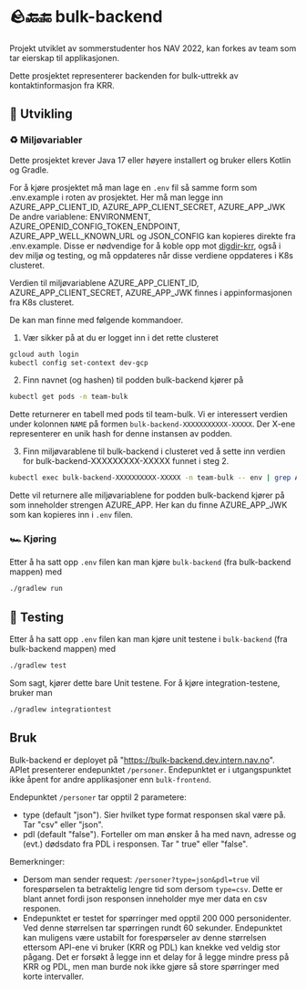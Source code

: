 # 🪨🔙🔚 bulk-backend

Projekt utviklet av sommerstudenter hos NAV 2022, kan forkes av team som tar eierskap til applikasjonen.

Dette prosjektet representerer backenden for bulk-uttrekk av kontaktinformasjon fra KRR.

## 🔬 Utvikling

### ♻️ Miljøvariabler

Dette prosjektet krever Java 17 eller høyere installert og bruker ellers Kotlin og Gradle.

For å kjøre prosjektet må man lage en `.env` fil så samme form som .env.example i roten av prosjektet.
Her må man legge inn AZURE_APP_CLIENT_ID, AZURE_APP_CLIENT_SECRET, AZURE_APP_JWK
De andre variablene: ENVIRONMENT, AZURE_OPENID_CONFIG_TOKEN_ENDPOINT, AZURE_APP_WELL_KNOWN_URL og JSON_CONFIG kan
kopieres direkte fra .env.example.
Disse er nødvendige for å koble opp mot [digdir-krr](https://github.com/navikt/digdir-krr), også i dev miljø og testing,
og må oppdateres når disse verdiene oppdateres i K8s clusteret.

Verdien til miljøvariablene AZURE_APP_CLIENT_ID, AZURE_APP_CLIENT_SECRET, AZURE_APP_JWK finnes i appinformasjonen fra
K8s clusteret.

De kan man finne med følgende kommandoer.

1. Vær sikker på at du er logget inn i det rette clusteret

```bash
gcloud auth login
kubectl config set-context dev-gcp
```

2. Finn navnet (og hashen) til podden bulk-backend kjører på

```bash
kubectl get pods -n team-bulk
```

Dette returnerer en tabell med pods til team-bulk.
Vi er interessert verdien under kolonnen `NAME` på formen `bulk-backend-XXXXXXXXXXX-XXXXX`. Der X-ene representerer en
unik hash for denne instansen av podden.

3. Finn miljøvarablene til bulk-backend i clusteret ved å sette inn verdien for bulk-backend-XXXXXXXXX-XXXXX funnet i
   steg 2.

```bash
kubectl exec bulk-backend-XXXXXXXXXX-XXXXX -n team-bulk -- env | grep AZURE_APP
```

Dette vil returnere alle miljøvariablene for podden bulk-backend kjører på som inneholder strengen AZURE_APP.
Her kan du finne AZURE_APP_JWK som kan kopieres inn i `.env` filen.

### 🏎️ Kjøring

Etter å ha satt opp `.env` filen kan man kjøre `bulk-backend` (fra bulk-backend mappen) med

```bash
./gradlew run
```

## 🧪 Testing

Etter å ha satt opp `.env` filen kan man kjøre unit testene i `bulk-backend` (fra bulk-backend mappen) med

```bash
./gradlew test
```

Som sagt, kjører dette bare Unit testene. For å kjøre integration-testene, bruker man

```bash
./gradlew integrationtest
```

## Bruk

Bulk-backend er deployet på "https://bulk-backend.dev.intern.nav.no". APIet presenterer endepunktet `/personer`.
Endepunktet er i utgangspunktet ikke åpent for andre applikasjoner enn `bulk-frontend`.

Endepunktet `/personer` tar opptil 2 parametere:

- type (default "json"). Sier hvilket type format responsen skal være på. Tar "csv" eller "json".
- pdl (default "false"). Forteller om man ønsker å ha med navn, adresse og (evt.) dødsdato fra PDL i responsen. Tar "
  true" eller "false".

Bemerkninger:

- Dersom man sender request: `/personer?type=json&pdl=true` vil forespørselen ta betraktelig lengre tid som
  dersom `type=csv`. Dette er blant annet fordi json responsen inneholder mye mer data en csv responen.
- Endepunktet er testet for spørringer med opptil 200 000 personidenter. Ved denne størrelsen tar spørringen rundt 60
  sekunder. Endepunktet kan muligens være ustabilt for forespørseler av denne størrelsen ettersom API-ene vi bruker (KRR
  og PDL) kan knekke ved veldig stor pågang. Det er forsøkt å legge inn et delay for å legge mindre press på KRR og PDL,
  men man burde nok ikke gjøre så store spørringer med korte intervaller.  



